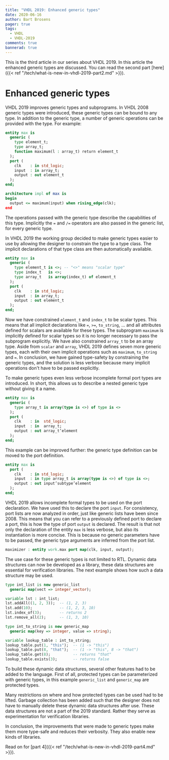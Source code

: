 ```yaml
---
title: "VHDL 2019: Enhanced generic types"
date: 2020-06-16
author: Bart Brosens
pager: true
tags:
  - VHDL
  - VHDL-2019
comments: true
bannerad: true
---
```


This is the third article in our series about VHDL 2019.
In this article the enhanced generic types are discussed.
You can read the second part [here]({{< ref "/tech/what-is-new-in-vhdl-2019-part2.md" >}}).

# Enhanced generic types

VHDL 2019 improves generic types and subprograms. In VHDL 2008 generic types were introduced, these
generic types can be bound to any type. In addition to the generic type, a number of generic operations can be
provided with the type. For example:

```vhdl
entity max is
  generic (
    type element_t;
    type array_t;
    function maximum(l : array_t) return element_t
  );
  port (
    clk    : in std_logic;
    input  : in array_t;
    output : out element_t
  );
end;

architecture impl of max is
begin
  output <= maximum(input) when rising_edge(clk);
end
```

The operations passed with the generic type describe the capabilities of this type. Implicitly the `=` and `/=`
operators are also passed in the generic list, for every generic type.

In VHDL 2019 the working group decided to make generic types easier to use by allowing the designer to constrain the type to a
type class. The implicit declarations of that type class are then automatically available.

```vhdl
entity max is
  generic (
    type element_t is <>; -- "<>" means "scalar type"
    type index_t   is <>;
    type array_t   is array(index_t) of element_t
  );
  port (
    clk    : in std_logic;
    input  : in array_t;
    output : out element_t
  );
end;
```

Now we have constrained `element_t` and `index_t` to be scalar types. This means that all implicit declarations
like `=`, `>=`, `to_string`, … and all attributes defined for scalars are available for these types. The subprogram
`maximum` is implicitly defined for scalar types so it is no longer necessary to pass the subprogram explicitly. We
have also constrained `array_t` to be an array type. Aside from `scalar` and `array`, VHDL 2019 defines seven more
generic types, each with their own implicit operations such as `maximum`, `to_string` and `=`. In conclusion, we have
gained type-safety by constraining the generic types, and the solution is less verbose because many implicit operations
don't have to be passed explicitly.

To make generic types even less verbose incomplete formal port types are introduced. In short, this allows us to
describe a nested generic type without giving it a name.

```vhdl
entity max is
  generic (
    type array_t is array(type is <>) of type is <>
  );
  port (
    clk    : in  std_logic;
    input  : in  array_t;
    output : out array_t’element
  );
end;
```

This example can be improved further: the generic type definition can be moved to the port definition.

```vhdl
entity max is
  port (
    clk    : in std_logic;
    input  : in type array_t is array(type is <>) of type is <>;
    output : out input’subtype’element
  );
end;
```

VHDL 2019 allows incomplete formal types to be used on the port declaration. We have used this to declare the
port `input`. For consistency, port lists are now analyzed in order, just like generic lists have been since 2008. This
means that you can refer to a previously defined port to declare a port, this is how the type of port `output` is declared.
The result is that not only the declaration of the entity `max` is less verbose, but also its instantiation is more concise.
This is because no generic parameters have to be passed, the generic type arguments are inferred from the
port list.

```vhdl
maximizer : entity work.max port map(clk, input, output);
```

The use case for these generic types is not limited to RTL. Dynamic data structures can now be developed as a
library, these data structures are essential for verification libraries. The next example shows how such a data
structure may be used.

```vhdl
type int_list is new generic_list
  generic map(vect => integer_vector);

variable lst : int_list;
lst.addAll((1, 2, 3));  -- (1, 2, 3)
lst.add(10);            -- (1, 2, 3, 10)
lst.index_of(3);        -- returns 2
lst.remove_all(2);      -- (1, 3, 10)

type int_to_string is new generic_map
  generic map(key => integer, value => string);

variable lookup_table : int_to_string;
lookup_table.put(1, "this");  -- (1 -> "this")
lookup_table.put(8, "that");  -- (1 -> "this", 8 -> "that")
lookup_table.get(8);          -- returns "that"
lookup_table.exists(3);       -- returns false
```

To build these dynamic data structures, several other features had to be added to the language. First of all, protected
types can be parameterized with generic types, in this example `generic_list` and `generic_map` are protected types.

Many restrictions on where and how protected types can be used had to be lifted. Garbage collection has been added
such that the designer does not have to manually delete these dynamic data structures after use. These data structures
are not a part of the 2019 standard. Rather they serve as experimentation for verification libraries.

In conclusion, the improvements that were made to generic types make them more type-safe and reduces their
verbosity. They also enable new kinds of libraries.

Read on for [part 4]({{< ref "/tech/what-is-new-in-vhdl-2019-part4.md" >}}).
